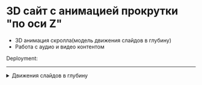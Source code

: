 # 3D сайт с анимацией прокрутки "по оси Z"

- 3D анимация скролла(модель движения слайдов в глубину)
- Работа с аудио и видео контентом

Deployment:

---

<details>
 <summary> Движения слайдов в глубину </summary>
Весь скролл идет по оси Z.При скролле страницы мы вычисляем значение, на сколько прокручена страница, и соответственно значение, на кот. нужно изменить текущие позиции слайдов, и с помощью transform translateZ передвигаем слайды

Для основного контейнера обязательно задаем фиксированное положение и указываем значение перспективы, а также для родителя слайдов задаем свойство "transform-style: preserve-3d;" и для всего body указываем в качестве высоты "глубину" по оси Z

 </details>
